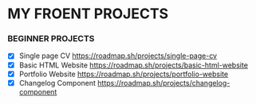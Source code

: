 # MY FROENT PROJECTS
### BEGINNER PROJECTS
- [X] Single page CV https://roadmap.sh/projects/single-page-cv
- [X] Basic HTML Website https://roadmap.sh/projects/basic-html-website
- [X] Portfolio Website https://roadmap.sh/projects/portfolio-website
- [X] Changelog Component
https://roadmap.sh/projects/changelog-component